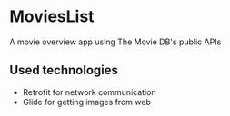 # MoviesList
A movie overview app using The Movie DB's public APIs
## Used technologies
- Retrofit for network communication
- Glide for getting images from web
